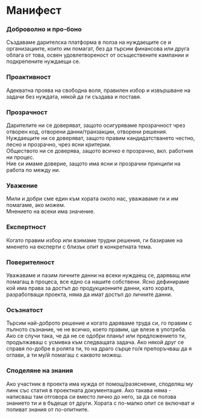 # Манифест

### Доброволно и про-боно

Създаваме дарителска платформа в полза на нуждаещите се и организациите, които им помагат, без да търсим финансова или друга облага от това, освен удовлетвореност от осъществените кампании и подкрепените нуждаещи се.

### Проактивност

Адекватна проява на свободна воля, правилен избор и извършване на задачи без нуждата, някой да ги създава и поставя.

### Прозрачност

Дарителите ни се доверяват, защото осигуряваме прозрачност чрез отворен код, отворени данни/транзакции, отворени решения.   
Нуждаещите ни се доверяват, защото правим кандидатстването честно, лесно и прозрачно, чрез ясни критерии.   
Обществото ни се доверява, защото всичко е прозрачно, вкл. работния ни процес.  
Ние си имаме доверие, защото има ясни и прозрачни принципи на работа по между ни.

### Уважение

Мили и добри сме един към хората около нас, уважаваме ги и им помагаме, ако можем.  
Мнението на всеки има значение.

### Експертност

Когато правим избор или взимаме трудни решения, ги базираме на мненето на експерти с близък опит в конкретната тема.

### Поверителност

Уважаваме и пазим личните данни на всеки нуждаещ се, даряващ или помагащ в процеса, все едно са нашите собствени. Ясно дефинираме кой има права за достъп до продукционните данни, като хората, разработващи проекта, няма да имат достъп до личните данни.

### Осъзнатост

Търсим най-доброто решение и когато даряваме труда си, го правим с пълното съзнание, че не всичко, което правим, ще влезе в употреба. Ако се случи така, че да не се одобри планът или предложението ти, продължаваш с усмивка към следващата задача. Ако някой друг се справя по-добре в ролята ти, то на драго сърце го/я препоръчваш да я оглави, а ти му/й помагаш с каквото можеш.

### Споделяне на знания

Ако участник в проекта има нужда от помощ/разяснение, споделяш му линк със статия в проектната документация. Ако такава няма - написваш там отговора си вместо лично до него, за да се ползва знанието ти и в бъдеще от други. Хората с по-малко опит се включват и попиват знания от по-опитните.

## 

